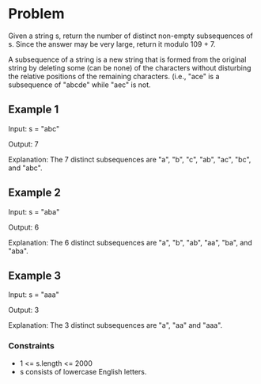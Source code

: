 # Problem

Given a string s, return the number of distinct non-empty subsequences of s. Since the answer may be very large, return it modulo 109 + 7.

A subsequence of a string is a new string that is formed from the original string by deleting some (can be none) of the characters without disturbing the relative positions of the remaining characters. (i.e., "ace" is a subsequence of "abcde" while "aec" is not.

## Example 1

Input: s = "abc"

Output: 7

Explanation: The 7 distinct subsequences are "a", "b", "c", "ab", "ac", "bc", and "abc".

## Example 2

Input: s = "aba"

Output: 6

Explanation: The 6 distinct subsequences are "a", "b", "ab", "aa", "ba", and "aba".

## Example 3

Input: s = "aaa"

Output: 3

Explanation: The 3 distinct subsequences are "a", "aa" and "aaa".
 
### Constraints

- 1 <= s.length <= 2000
- s consists of lowercase English letters.
